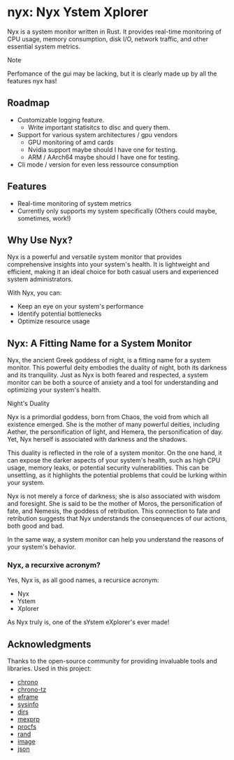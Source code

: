 # nyx: Nyx Ystem Xplorer
Nyx is a system monitor written in Rust. It provides real-time monitoring of CPU usage, memory consumption, disk I/O, network traffic, and other essential system metrics.

> [!NOTE]
> Perfomance of the gui may be lacking, but it is clearly made up by all the features nyx has!

## Roadmap

- Customizable logging feature.
	- Write important statisitcs to disc and query them.
- Support for various system architectures / gpu vendors
	- GPU monitoring of amd cards
	- Nvidia support maybe should I have one for testing.
	- ARM / AArch64 maybe should I have one for testing.
- Cli mode / version for even less ressource consumption

## Features

- Real-time monitoring of system metrics
- Currently only supports my system specifically (Others could maybe, sometimes, work!)


## Why Use Nyx?

Nyx is a powerful and versatile system monitor that provides comprehensive insights into your system's health. It is lightweight and efficient, making it an ideal choice for both casual users and experienced system administrators.

With Nyx, you can:

- Keep an eye on your system's performance
- Identify potential bottlenecks
- Optimize resource usage

## Nyx: A Fitting Name for a System Monitor

Nyx, the ancient Greek goddess of night, is a fitting name for a system monitor. This powerful deity embodies the duality of night, both its darkness and its tranquility. Just as Nyx is both feared and respected, a system monitor can be both a source of anxiety and a tool for understanding and optimizing your system's health.

Night's Duality

Nyx is a primordial goddess, born from Chaos, the void from which all existence emerged. She is the mother of many powerful deities, including Aether, the personification of light, and Hemera, the personification of day. Yet, Nyx herself is associated with darkness and the shadows.

This duality is reflected in the role of a system monitor. On the one hand, it can expose the darker aspects of your system's health, such as high CPU usage, memory leaks, or potential security vulnerabilities. This can be unsettling, as it highlights the potential problems that could be lurking within your system.

Nyx is not merely a force of darkness; she is also associated with wisdom and foresight. She is said to be the mother of Moros, the personification of fate, and Nemesis, the goddess of retribution. This connection to fate and retribution suggests that Nyx understands the consequences of our actions, both good and bad.

In the same way, a system monitor can help you understand the reasons of your system's behavior.

### Nyx, a recurxive acronym?
Yes, Nyx is, as all good names, a recursice acronym:

- Nyx
- Ystem
- Xplorer

As Nyx truly is, one of the sYstem eXplorer's ever made!

## Acknowledgments
Thanks to the open-source community for providing invaluable tools and libraries.
Used in this project:
- [chrono](https://crates.io/crates/chrono)
- [chrono-tz](https://crates.io/crates/chrono-tz)
- [eframe](https://crates.io/crates/eframe)
- [sysinfo](https://crates.io/crates/sysinfo)
- [dirs](https://crates.io/crates/dirs)
- [mexprp](https://crates.io/crates/mexprp)
- [procfs](https://crates.io/crates/procfs)
- [rand](https://crates.io/crates/rand)
- [image](https://crates.io/crates/image)
- [json](https://crates.io/crates/json)
